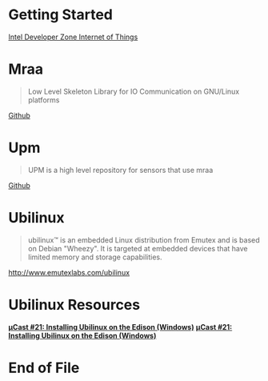 # Getting Started

[Intel Developer Zone Internet of Things](https://software.intel.com/en-us/iot/home)

# Mraa
> Low Level Skeleton Library for IO Communication on GNU/Linux platforms

[Github](https://github.com/intel-iot-devkit/mraa)

# Upm
> UPM is a high level repository for sensors that use mraa

[Github](https://github.com/intel-iot-devkit/upm)

# Ubilinux
> ubilinux™ is an embedded Linux distribution from Emutex and is based on Debian "Wheezy". It is targeted at embedded devices that have limited memory and storage capabilities.

http://www.emutexlabs.com/ubilinux

# Ubilinux Resources
[**µCast #21: Installing Ubilinux on the Edison (Windows)**](https://www.youtube.com/watch?v=BSnXjuttSgY)
[**µCast #21: Installing Ubilinux on the Edison (Windows)**]()

# End of File
